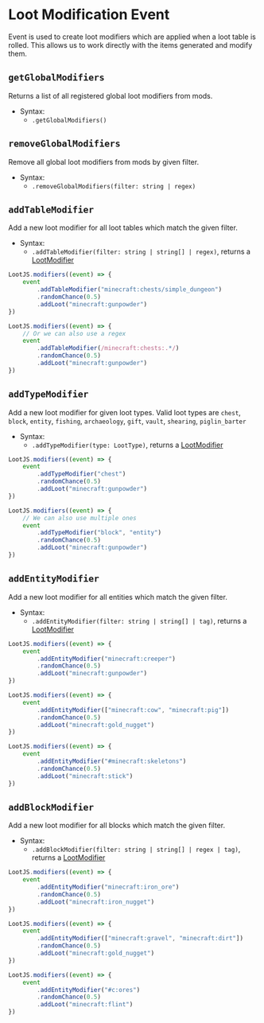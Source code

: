 # Loot Modification Event

Event is used to create loot modifiers which are applied when a loot table is rolled. This allows us to work directly with the items generated and modify them.

## `getGlobalModifiers`

Returns a list of all registered global loot modifiers from mods.

-   Syntax:
    -   `.getGlobalModifiers()`

## `removeGlobalModifiers`

Remove all global loot modifiers from mods by given filter.

-   Syntax:
    -   `.removeGlobalModifiers(filter: string | regex)`

## `addTableModifier`

Add a new loot modifier for all loot tables which match the given filter.

-   Syntax:
    -   `.addTableModifier(filter: string | string[] | regex)`, returns a [LootModifier]

```js
LootJS.modifiers((event) => {
    event
        .addTableModifier("minecraft:chests/simple_dungeon")
        .randomChance(0.5)
        .addLoot("minecraft:gunpowder")
})
```

```js
LootJS.modifiers((event) => {
    // Or we can also use a regex
    event
        .addTableModifier(/minecraft:chests:.*/)
        .randomChance(0.5)
        .addLoot("minecraft:gunpowder")
})
```

## `addTypeModifier`

Add a new loot modifier for given loot types.
Valid loot types are `chest`, `block`, `entity`, `fishing`, `archaeology`, `gift`, `vault`, `shearing`, `piglin_barter`

-   Syntax:
    -   `.addTypeModifier(type: LootType)`, returns a [LootModifier]

```js
LootJS.modifiers((event) => {
    event
        .addTypeModifier("chest")
        .randomChance(0.5)
        .addLoot("minecraft:gunpowder")
})
```

```js
LootJS.modifiers((event) => {
    // We can also use multiple ones
    event
        .addTypeModifier("block", "entity")
        .randomChance(0.5)
        .addLoot("minecraft:gunpowder")
})
```

## `addEntityModifier`

Add a new loot modifier for all entities which match the given filter.

-   Syntax:
    -   `.addEntityModifier(filter: string | string[] | tag)`, returns a [LootModifier]

```js
LootJS.modifiers((event) => {
    event
        .addEntityModifier("minecraft:creeper")
        .randomChance(0.5)
        .addLoot("minecraft:gunpowder")
})
```

```js
LootJS.modifiers((event) => {
    event
        .addEntityModifier(["minecraft:cow", "minecraft:pig"])
        .randomChance(0.5)
        .addLoot("minecraft:gold_nugget")
})
```

```js
LootJS.modifiers((event) => {
    event
        .addEntityModifier("#minecraft:skeletons")
        .randomChance(0.5)
        .addLoot("minecraft:stick")
})
```

## `addBlockModifier`

Add a new loot modifier for all blocks which match the given filter.

-   Syntax:
    -   `.addBlockModifier(filter: string | string[] | regex | tag)`, returns a [LootModifier]

```js
LootJS.modifiers((event) => {
    event
        .addEntityModifier("minecraft:iron_ore")
        .randomChance(0.5)
        .addLoot("minecraft:iron_nugget")
})
```

```js
LootJS.modifiers((event) => {
    event
        .addEntityModifier(["minecraft:gravel", "minecraft:dirt"])
        .randomChance(0.5)
        .addLoot("minecraft:gold_nugget")
})
```

```js
LootJS.modifiers((event) => {
    event
        .addEntityModifier("#c:ores")
        .randomChance(0.5)
        .addLoot("minecraft:flint")
})
```

[LootModifier]: /api/loot-modifier
